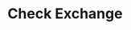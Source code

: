 ---
title: Check Exchange
slug: check-exchange
updated-on: '2024-05-30T13:44:31.749Z'
created-on: '2024-05-30T13:41:46.671Z'
published-on: '2024-05-30T13:54:32.469Z'
f_city-state-2:
- cms/city/hemet-ca.md
- cms/city/ontario-ca.md
- cms/city/pueblo-co.md
- cms/city/augusta-ga.md
- cms/city/mableton-ga.md
- cms/city/richmond-ky.md
- cms/city/frankfort-ky.md
- cms/city/winchester-ky.md
- cms/city/nicholasville-ky.md
- cms/city/georgetown-ky.md
- cms/city/maysville-ky.md
- cms/city/danville-ky.md
- cms/city/sterling-ky.md
- cms/city/lexington-ky.md
- cms/city/florence-ky.md
- cms/city/covington-ky.md
- cms/city/newport-ky.md
- cms/city/picayune-ms.md
- cms/city/cleveland-ms.md
- cms/city/batesville-ms.md
- cms/city/arnold-mo.md
- cms/city/reno-nv.md
- cms/city/harrison-oh.md
- cms/city/troy-oh.md
- cms/city/loveland-oh.md
- cms/city/hamilton-oh.md
- cms/city/urbana-oh.md
- cms/city/fairborn-oh.md
- cms/city/dayton-oh.md
- cms/city/springfield-oh.md
- cms/city/reynoldsburg-oh.md
- cms/city/hilliard-oh.md
- cms/city/decherd-tn.md
- cms/city/columbia-tn.md
- cms/city/south-gate-ca.md
- cms/city/yazoo-city-ms.md
- cms/city/olive-branch-ms.md
- cms/city/mc-minnville-tn.md
- cms/city/park-avenue-worceste-ma.md
f_locations:
- cms/payday-loan/check-exchange-11160.md
- cms/payday-loan/check-exchange-11161.md
- cms/payday-loan/check-exchange-11162.md
- cms/payday-loan/check-exchange-11163.md
- cms/payday-loan/check-exchange-11164.md
- cms/payday-loan/check-exchange-11165.md
- cms/payday-loan/check-exchange-11166.md
- cms/payday-loan/check-exchange-11167.md
- cms/payday-loan/check-exchange-11168.md
- cms/payday-loan/check-exchange-11169.md
- cms/payday-loan/check-exchange-11170.md
- cms/payday-loan/check-exchange-11171.md
- cms/payday-loan/check-exchange-11172.md
- cms/payday-loan/check-exchange-11173.md
- cms/payday-loan/check-exchange-11174.md
- cms/payday-loan/check-exchange-11175.md
- cms/payday-loan/check-exchange-11176.md
- cms/payday-loan/check-exchange-11177.md
- cms/payday-loan/check-exchange-11178.md
- cms/payday-loan/check-exchange-11179.md
- cms/payday-loan/check-exchange-11180.md
- cms/payday-loan/check-exchange-11181.md
- cms/payday-loan/check-exchange-11182.md
- cms/payday-loan/check-exchange-11183.md
- cms/payday-loan/check-exchange-11184.md
- cms/payday-loan/check-exchange-11185.md
- cms/payday-loan/check-exchange-11186.md
- cms/payday-loan/check-exchange-11187.md
- cms/payday-loan/check-exchange-11188.md
- cms/payday-loan/check-exchange-11189.md
- cms/payday-loan/check-exchange-11190.md
- cms/payday-loan/check-exchange-11191.md
- cms/payday-loan/check-exchange-11192.md
- cms/payday-loan/check-exchange-11193.md
- cms/payday-loan/check-exchange-11194.md
- cms/payday-loan/check-exchange-11195.md
- cms/payday-loan/check-exchange-11196.md
- cms/payday-loan/check-exchange-11197.md
- cms/payday-loan/check-exchange-11198.md
- cms/payday-loan/check-exchange-11199.md
- cms/payday-loan/check-exchange-11200.md
- cms/payday-loan/check-exchange-11201.md
- cms/payday-loan/check-exchange-11202.md
- cms/payday-loan/check-exchange-11203.md
- cms/payday-loan/check-exchange-11204.md
- cms/payday-loan/check-exchange-11205.md
- cms/payday-loan/check-exchange-11206.md
- cms/payday-loan/check-exchange-11207.md
- cms/payday-loan/check-exchange-11208.md
- cms/payday-loan/check-exchange-11209.md
- cms/payday-loan/check-exchange-11210.md
- cms/payday-loan/check-exchange-11211.md
- cms/payday-loan/check-exchange-11212.md
- cms/payday-loan/check-exchange-11213.md
- cms/payday-loan/check-exchange-11214.md
- cms/payday-loan/check-exchange-11215.md
- cms/payday-loan/check-exchange-11216.md
- cms/payday-loan/check-exchange-11217.md
- cms/payday-loan/check-exchange-11218.md
- cms/payday-loan/check-exchange-11219.md
- cms/payday-loan/check-exchange-11220.md
- cms/payday-loan/check-exchange-11221.md
- cms/payday-loan/check-exchange-11222.md
- cms/payday-loan/check-exchange-11223.md
- cms/payday-loan/check-exchange-11224.md
- cms/payday-loan/check-exchange-11225.md
- cms/payday-loan/check-exchange-11226.md
- cms/payday-loan/check-exchange-11227.md
- cms/payday-loan/check-exchange-11228.md
f_states:
- cms/state/california.md
- cms/state/colorado.md
- cms/state/georgia.md
- cms/state/kentucky.md
- cms/state/mississippi.md
- cms/state/missouri.md
- cms/state/nevada.md
- cms/state/ohio.md
- cms/state/tennessee.md
- cms/state/massachusetts.md
layout: '[company].html'
tags: company
---